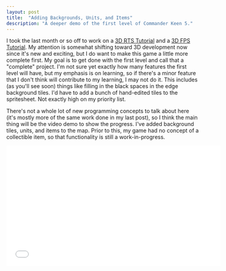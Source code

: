 ```yaml
---
layout: post
title:  "Adding Backgrounds, Units, and Items"
description: "A deeper demo of the first level of Commander Keen 5."
---
```

I took the last month or so off to work on a [3D RTS
Tutorial](https://github.com/PlanetLotus/UnityRTSTutorial) and a [3D FPS
Tutorial](https://github.com/PlanetLotus/UnityMultiplayerFPSTutorial). My
attention is somewhat shifting toward 3D development now since it's new and
exciting, but I do want to make this game a little more complete first. My goal
is to get done with the first level and call that a "complete"
project. I'm not sure yet exactly how many features the first level will have,
but my emphasis is on learning, so if there's a minor feature that I don't
think will contribute to my learning, I may not do it. This includes (as
you'll see soon) things like filling in the black spaces in the
edge background tiles. I'd have to add a bunch of hand-edited tiles to the
spritesheet. Not exactly high on my priority list.

There's not a whole lot of new programming concepts to talk about here (it's
mostly more of the same work done in my last post), so I think the main
thing will be the video demo to show the progress. I've added background tiles,
units, and items to the map. Prior to this, my game had no concept of a
collectible item, so that functionality is still a work-in-progress.

<iframe width="560" height="315" src="//www.youtube.com/embed/x-eOeXqttOs" frameborder="0" allowfullscreen></iframe>

